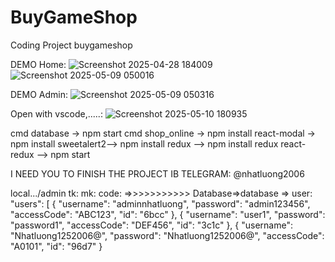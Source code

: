 # BuyGameShop
Coding Project buygameshop

DEMO Home:
![Screenshot 2025-04-28 184009](https://github.com/user-attachments/assets/a2c773c6-daf5-4c12-8669-2ee16475745d)
![Screenshot 2025-05-09 050016](https://github.com/user-attachments/assets/6e584e28-bf73-4b6f-ac2c-8386112fac91)


DEMO Admin: 
![Screenshot 2025-05-09 050316](https://github.com/user-attachments/assets/a4e9480e-7ee3-489c-bd7e-11fa926c98cf)

Open with vscode,.....:
![Screenshot 2025-05-10 180935](https://github.com/user-attachments/assets/44c97062-1f6d-4d16-b6f7-3a50343d0ed6)


cmd database -> npm start
cmd shop_online -> npm install react-modal -> npm install sweetalert2--> npm install redux --> npm install redux react-redux --> npm start


I NEED YOU TO FINISH THE PROJECT 
IB TELEGRAM: @nhatluong2006




local.../admin 
tk:
mk:
code: =>>>>>>>>>>> Database=>database => user:
"users": [
    {
      "username": "adminnhatluong",
      "password": "admin123456",
      "accessCode": "ABC123",
      "id": "6bcc"
    },
    {
      "username": "user1",
      "password": "password1",
      "accessCode": "DEF456",
      "id": "3c1c"
    },
    {
      "username": "Nhatluong1252006@",
      "password": "Nhatluong1252006@",
      "accessCode": "A0101",
      "id": "96d7"
    }
